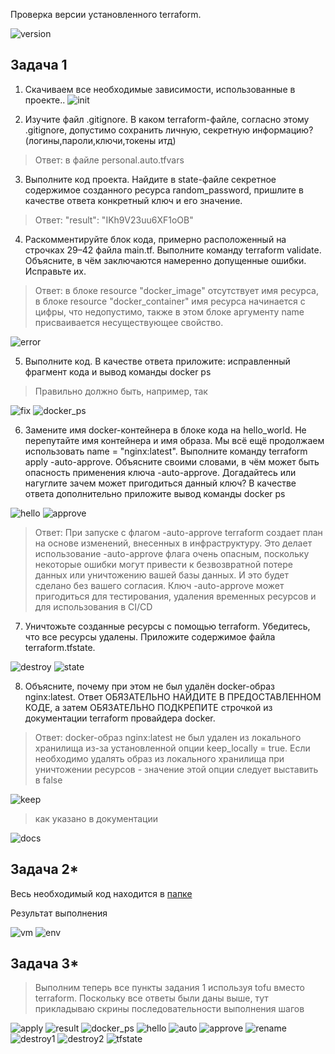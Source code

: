 Проверка версии установленного terraform.

![version](task0/version.png)


## Задача 1

1. Скачиваем все необходимые зависимости, использованные в проекте..
![init](task1/init.png)

2. Изучите файл .gitignore. В каком terraform-файле, согласно этому .gitignore, допустимо сохранить личную, секретную информацию?(логины,пароли,ключи,токены итд)
>Ответ: в файле personal.auto.tfvars

3. Выполните код проекта. Найдите в state-файле секретное содержимое созданного ресурса random_password, пришлите в качестве ответа конкретный ключ и его значение.

>Ответ: "result": "IKh9V23uu6XF1oOB"

4. Раскомментируйте блок кода, примерно расположенный на строчках 29–42 файла main.tf. Выполните команду terraform validate. Объясните, в чём заключаются намеренно допущенные ошибки. Исправьте их.

>Ответ: в блоке resource "docker_image" отсутствует имя ресурса, в блоке resource "docker_container" имя ресурса начинается с цифры, что недопустимо, также в этом блоке аргументу name присваивается несуществующее свойство.

![error](task1/errors.png)

5. Выполните код. В качестве ответа приложите: исправленный фрагмент кода и вывод команды docker ps

>Правильно должно быть, например, так

![fix](task1/fix.png)
![docker_ps](task1/docker_ps.png)

6. Замените имя docker-контейнера в блоке кода на hello_world. Не перепутайте имя контейнера и имя образа. Мы всё ещё продолжаем использовать name = "nginx:latest". Выполните команду terraform apply -auto-approve. Объясните своими словами, в чём может быть опасность применения ключа -auto-approve. Догадайтесь или нагуглите зачем может пригодиться данный ключ? В качестве ответа дополнительно приложите вывод команды docker ps

![hello](task1/hello.png)
![approve](task1/approve.png)

>Ответ: При запуске с флагом -auto-approve terraform создает план на основе изменений, внесенных в инфраструктуру. Это делает использование -auto-approve флага очень опасным, поскольку некоторые ошибки могут привести к безвозвратной потере данных или уничтожению вашей базы данных. И это будет сделано без вашего согласия. Ключ -auto-approve может пригодиться для тестирования, удаления временных ресурсов и для использования в CI/CD

7. Уничтожьте созданные ресурсы с помощью terraform. Убедитесь, что все ресурсы удалены. Приложите содержимое файла terraform.tfstate.

![destroy](task1/destroy.png)
![state](task1/state.png)

8. Объясните, почему при этом не был удалён docker-образ nginx:latest. Ответ ОБЯЗАТЕЛЬНО НАЙДИТЕ В ПРЕДОСТАВЛЕННОМ КОДЕ, а затем ОБЯЗАТЕЛЬНО ПОДКРЕПИТЕ строчкой из документации terraform провайдера docker.

>Ответ: docker-образ nginx:latest не был удален из локального хранилища из-за установленной опции keep_locally = true. Если необходимо удалять образ из локального хранилища при уничтожении ресурсов - значение этой опции следует выставить в false

![keep](task1/keep.png)

>как указано в документации

![docs](task1/docs.png)


## Задача 2*

Весь необходимый код находится в [папке](./task2/)

Результат выполнения

![vm](task2/vm.png)
![env](task2/env.png)

## Задача 3*

>Выполним теперь все пункты задания 1 используя tofu вместо terraform. Поскольку все ответы были даны выше, тут прикладываю скрины последовательности выполнения шагов

![apply](task3/apply.png)
![result](task3/result.png)
![docker_ps](task3/docker_ps.png)
![hello](task3/hello.png)
![auto](task3/auto_approve.png)
![approve](task3/auto_approve1.png)
![rename](task3/rename.png)
![destroy1](task3/destroy1.png)
![destroy2](task3/destroy2.png)
![tfstate](task3/tfstate.png)
